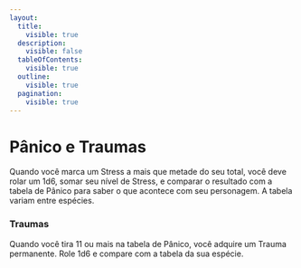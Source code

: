 ```yaml
---
layout:
  title:
    visible: true
  description:
    visible: false
  tableOfContents:
    visible: true
  outline:
    visible: true
  pagination:
    visible: true
---
```


# Pânico e Traumas

Quando você marca um Stress a mais que metade do seu total, você deve rolar um 1d6, somar seu nível de Stress, e comparar o resultado com a tabela de Pânico para saber o que acontece com seu personagem. A tabela variam entre espécies.

### Traumas <a href="#traumas-permanentes" id="traumas-permanentes"></a>

Quando você tira 11 ou mais na tabela de Pânico, você adquire um Trauma permanente. Role 1d6 e compare com a tabela da sua espécie.

